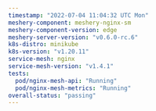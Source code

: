 ```yaml
---
timestamp: "2022-07-04 11:04:32 UTC Mon"
meshery-component: meshery-nginx-sm
meshery-component-version: edge
meshery-server-version: "v0.6.0-rc.6"
k8s-distro: minikube
k8s-version: "v1.20.11"
service-mesh: nginx
service-mesh-version: "v1.4.1"
tests:
  pod/nginx-mesh-api: "Running"
  pod/nginx-mesh-metrics: "Running"
overall-status: "passing"
---
```

